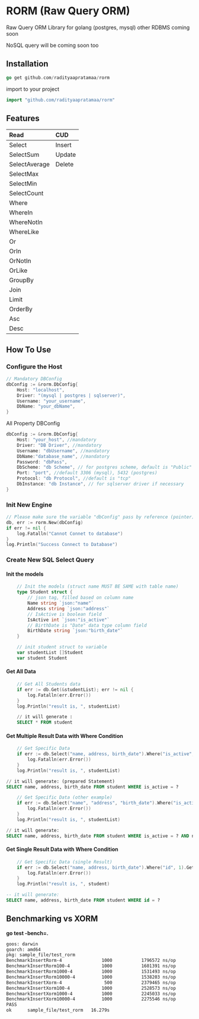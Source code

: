 # RORM (Raw Query ORM)
Raw Query ORM Library for golang (postgres, mysql)
other RDBMS coming soon

NoSQL query will be coming soon too

## Installation
```go
go get github.com/radityaapratamaa/rorm
```

import to your project

```go
import "github.com/radityaapratamaa/rorm"
```
## Features
| Read          | CUD    |
| :------------ | :----- |
| Select        | Insert |
| SelectSum     | Update |
| SelectAverage | Delete       |
| SelectMax     |        |
| SelectMin     |        |
| SelectCount   |        |
| Where         |        |
| WhereIn       |        |
| WhereNotIn    |        |
| WhereLike     |        |
| Or            |        |
| OrIn          |        |
| OrNotIn       |        |
| OrLike        |        |
| GroupBy       |        |
| Join          |        |
| Limit         |        |
| OrderBy       |        |
| Asc           |        |
| Desc          |        |

## How To Use
### Configure the Host
```go
// Mandatory DBConfig
dbConfig := &rorm.DbConfig{
    Host: "localhost",
    Driver: "(mysql | postgres | sqlserver)",
    Username: "your_username",
    DbName: "your_dbName",
}
```

All Property DBConfig
```go
dbConfig := &rorm.DbConfig{
    Host: "your_host", //mandatory
    Driver: "DB Driver", //mandatory
    Username: "dbUsername", //mandatory
    DbName:"database_name", //mandatory
    Password: "dbPass",
    DbScheme: "db Scheme", // for postgres scheme, default is "Public" Scheme
    Port: "port", //default 3306 (mysql), 5432 (postgres)
    Protocol: "db Protocol", //default is "tcp"
    DbInstance: "db Instance", // for sqlserver driver if necessary
}
```
### Init New Engine
```go
// Please make sure the variable "dbConfig" pass by reference (pointer)
db, err := rorm.New(dbConfig)
if err != nil {
    log.Fatalln("Cannot Connet to database")
}
log.Println("Success Connect to Database")
```

### Create New SQL Select Query
#### Init the models
```go
    // Init the models (struct name MUST BE SAME with table name)
    type Student struct {
        // json tag, filled based on column name
        Name string `json:"name"`
        Address string `json:"address"`
        // IsActive is boolean field
        IsActive int `json:"is_active"`
        // BirthDate is "Date" data type column field
        BirthDate string `json:"birth_date"`
    }

    // init student struct to variable
    var studentList []Student
    var student Student
```
#### Get All Data
```go
    // Get All Students data
    if err := db.Get(&studentList); err != nil {
        log.Fatalln(err.Error())
    }
    log.Println("result is, ", studentList)
```
```sql
    // it will generate : 
    SELECT * FROM student
```
#### Get Multiple Result Data with Where Condition
```go
    // Get Specific Data
    if err := db.Select("name, address, birth_date").Where("is_active", 1).Get(&studentList); err != nil {
        log.Fatalln(err.Error())
    }
    log.Println("result is, ", studentList)
```
```sql
// it will generate: (prepared Statement)
SELECT name, address, birth_date FROM student WHERE is_active = ?
```
```go
    // Get Specific Data (other example)
    if err := db.Select("name", "address", "birth_date").Where("is_active", 1).WhereLike("name", "%Lorem%").Get(&studentList); err != nil {
        log.Fatalln(err.Error())
    }
    log.Println("result is, ", studentList)
```
```sql
// it will generate: 
SELECT name, address, birth_date FROM student WHERE is_active = ? AND name LIKE ?
```
#### Get Single Result Data with Where Condition
```go
    // Get Specific Data (single Result)
    if err := db.Select("name, address, birth_date").Where("id", 1).Get(&studentList); err != nil {
        log.Fatalln(err.Error())
    }
    log.Println("result is, ", student)
```
```sql
-- it will generate: 
SELECT name, address, birth_date FROM student WHERE id = ?
```

## Benchmarking vs XORM
**go test -bench=.**
```bash
goos: darwin
goarch: amd64
pkg: sample_file/test_rorm
BenchmarkInsertRorm-4               1000           1796572 ns/op             433 B/op          6 allocs/op
BenchmarkInsertRorm100-4            1000           1601391 ns/op             433 B/op          6 allocs/op
BenchmarkInsertRorm1000-4           1000           1531493 ns/op             436 B/op          6 allocs/op
BenchmarkInsertRorm10000-4          1000           1538203 ns/op             434 B/op          6 allocs/op
BenchmarkInsertXorm-4                500           2379465 ns/op            2320 B/op         59 allocs/op
BenchmarkInsertXorm100-4            1000           2528573 ns/op            2241 B/op         59 allocs/op
BenchmarkInsertXorm1000-4           1000           2245033 ns/op            2239 B/op         59 allocs/op
BenchmarkInsertXorm10000-4          1000           2275546 ns/op            2243 B/op         59 allocs/op
PASS
ok      sample_file/test_rorm   16.279s
```

